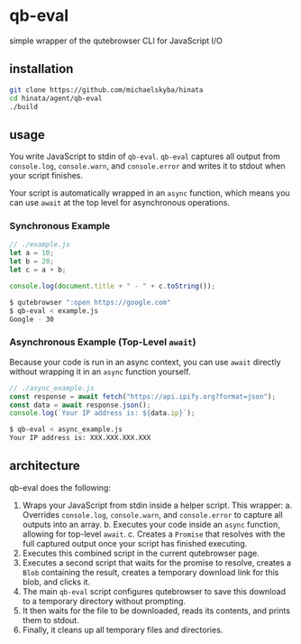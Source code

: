 # qb-eval
simple wrapper of the qutebrowser CLI for JavaScript I/O

## installation
```sh
git clone https://github.com/michaelskyba/hinata
cd hinata/agent/qb-eval
./build
```

## usage
You write JavaScript to stdin of `qb-eval`. `qb-eval` captures all output from `console.log`, `console.warn`, and `console.error` and writes it to stdout when your script finishes.

Your script is automatically wrapped in an `async` function, which means you can use `await` at the top level for asynchronous operations.

### Synchronous Example

```js
// ./example.js
let a = 10;
let b = 20;
let c = a + b;

console.log(document.title + " - " + c.toString());
```
```sh
$ qutebrowser ":open https://google.com"
$ qb-eval < example.js
Google - 30
```

### Asynchronous Example (Top-Level `await`)

Because your code is run in an async context, you can use `await` directly without wrapping it in an `async` function yourself.

```js
// ./async_example.js
const response = await fetch("https://api.ipify.org?format=json");
const data = await response.json();
console.log(`Your IP address is: ${data.ip}`);
```
```sh
$ qb-eval < async_example.js
Your IP address is: XXX.XXX.XXX.XXX
```

## architecture
qb-eval does the following:
1. Wraps your JavaScript from stdin inside a helper script. This wrapper:
    a. Overrides `console.log`, `console.warn`, and `console.error` to capture all outputs into an array.
    b. Executes your code inside an `async` function, allowing for top-level `await`.
    c. Creates a `Promise` that resolves with the full captured output once your script has finished executing.
2. Executes this combined script in the current qutebrowser page.
3. Executes a second script that waits for the promise to resolve, creates a `Blob` containing the result, creates a temporary download link for this blob, and clicks it.
4. The main `qb-eval` script configures qutebrowser to save this download to a temporary directory without prompting.
5. It then waits for the file to be downloaded, reads its contents, and prints them to stdout.
6. Finally, it cleans up all temporary files and directories.
